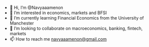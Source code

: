 - 👋 Hi, I’m @Navyaaamenon
- 👀 I’m interested in economics, markets and BFSI
- 🌱 I’m currently learning Financial Economics from the University of Manchester 
- 💞️ I’m looking to collaborate on macroeconomics, banking, fintech, markets
- 📫 How to reach me navyaaamenon@gmail.com

<!---
Navyaaamenon/Navyaaamenon is a ✨ special ✨ repository because its `README.md` (this file) appears on your GitHub profile.
You can click the Preview link to take a look at your changes.
--->
